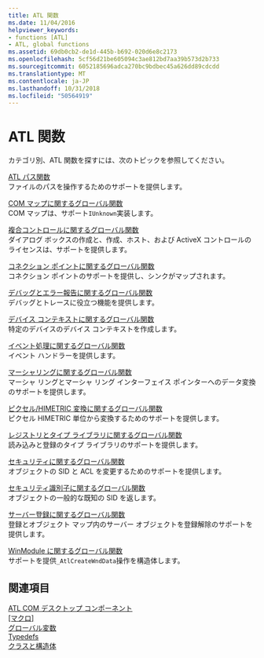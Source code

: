 ```yaml
---
title: ATL 関数
ms.date: 11/04/2016
helpviewer_keywords:
- functions [ATL]
- ATL, global functions
ms.assetid: 69db0cb2-de1d-445b-b692-020d6e8c2173
ms.openlocfilehash: 5cf56d21be605094c3ae812bd7aa39b573d2b733
ms.sourcegitcommit: 6052185696adca270bc9bdbec45a626dd89cdcdd
ms.translationtype: MT
ms.contentlocale: ja-JP
ms.lasthandoff: 10/31/2018
ms.locfileid: "50564919"
---
```

# <a name="atl-functions"></a>ATL 関数

カテゴリ別、ATL 関数を探すには、次のトピックを参照してください。

[ATL パス関数](../../atl/reference/com-map-global-functions.md)<br/>
ファイルのパスを操作するためのサポートを提供します。

[COM マップに関するグローバル関数](../../atl/reference/com-map-global-functions.md)<br/>
COM マップは、サポート`IUnknown`実装します。

[複合コントロールに関するグローバル関数](../../atl/reference/composite-control-global-functions.md)<br/>
ダイアログ ボックスの作成と、作成、ホスト、および ActiveX コントロールのライセンスは、サポートを提供します。

[コネクション ポイントに関するグローバル関数](../../atl/reference/connection-point-global-functions.md)<br/>
コネクション ポイントのサポートを提供し、シンクがマップされます。

[デバッグとエラー報告に関するグローバル関数](../../atl/reference/debugging-and-error-reporting-global-functions.md)<br/>
デバッグとトレースに役立つ機能を提供します。

[デバイス コンテキストに関するグローバル関数](../../atl/reference/device-context-global-functions.md)<br/>
特定のデバイスのデバイス コンテキストを作成します。

[イベント処理に関するグローバル関数](../../atl/reference/event-handling-global-functions.md)<br/>
イベント ハンドラーを提供します。

[マーシャリングに関するグローバル関数](../../atl/reference/marshaling-global-functions.md)<br/>
マーシャ リングとマーシャ リング インターフェイス ポインターへのデータ変換のサポートを提供します。

[ピクセル/HIMETRIC 変換に関するグローバル関数](../../atl/reference/pixel-himetric-conversion-global-functions.md)<br/>
ピクセル HIMETRIC 単位から変換するためのサポートを提供します。

[レジストリとタイプ ライブラリに関するグローバル関数](../../atl/reference/registry-and-typelib-global-functions.md)<br/>
読み込みと登録のタイプ ライブラリのサポートを提供します。

[セキュリティに関するグローバル関数](../../atl/reference/security-global-functions.md)<br/>
オブジェクトの SID と ACL を変更するためのサポートを提供します。

[セキュリティ識別子に関するグローバル関数](../../atl/reference/security-identifier-global-functions.md)<br/>
オブジェクトの一般的な既知の SID を返します。

[サーバー登録に関するグローバル関数](../../atl/reference/server-registration-global-functions.md)<br/>
登録とオブジェクト マップ内のサーバー オブジェクトを登録解除のサポートを提供します。

[WinModule に関するグローバル関数](../../atl/reference/winmodule-global-functions.md)<br/>
サポートを提供`_AtlCreateWndData`操作を構造体します。

## <a name="see-also"></a>関連項目

[ATL COM デスクトップ コンポーネント](../../atl/atl-com-desktop-components.md)<br/>
[[マクロ]](../../atl/reference/atl-macros.md)<br/>
[グローバル変数](../../atl/reference/atl-global-variables.md)<br/>
[Typedefs](../../atl/reference/atl-typedefs.md)<br/>
[クラスと構造体](../../atl/reference/atl-classes.md)
